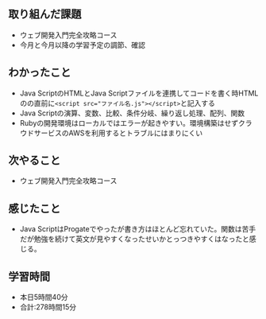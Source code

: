 ## 取り組んだ課題
- ウェブ開発入門完全攻略コース
- 今月と今月以降の学習予定の調節、確認
## わかったこと
- Java ScriptのHTMLとJava Scriptファイルを連携してコードを書く時HTMLの</body>の直前に`<script src="ファイル名.js"></script>`と記入する
- Java Scriptの演算、変数、比較、条件分岐、繰り返し処理、配列、関数
- Rubyの開発環境はローカルではエラーが起きやすい。環境構築はせずクラウドサービスのAWSを利用するとトラブルにはまりにくい
## 次やること
- ウェブ開発入門完全攻略コース
## 感じたこと
- Java ScriptはProgateでやったが書き方はほとんど忘れていた。関数は苦手だが勉強を続けて英文が見やすくなったせいかとっつきやすくはなったと感じる。
## 学習時間
- 本日5時間40分<br>
- 合計:278時間15分
